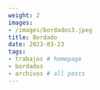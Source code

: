```yaml
---
weight: 2
images:
- /images/bordados3.jpeg
title: Bordado
date: 2023-03-23
tags:
- trabajos # homepage
- bordados
- archivos # all posts
---
```


